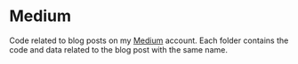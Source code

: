# Medium

Code related to blog posts on my [Medium](https://medium.com/@aliccagatay) account. Each folder contains the code and data related to the blog post with the same name.

